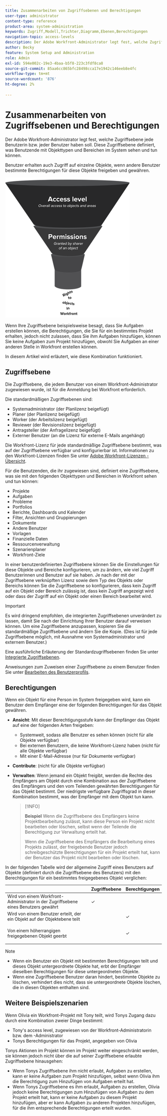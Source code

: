```yaml
---
title: Zusammenarbeiten von Zugriffsebenen und Berechtigungen
user-type: administrator
content-type: reference
product-area: system-administration
keywords: Zugriff,Modell,Trichter,Diagramm,Ebenen,Berechtigungen
navigation-topic: access-levels
description: Der Adobe Workfront-Administrator legt fest, welche Zugriffsebene jede Benutzerin bzw. jeder Benutzer haben soll. Diese Zugriffsebene definiert, was Benutzende mit Objekttypen und Bereichen im System sehen und tun können.
author: Becky
feature: System Setup and Administration
role: Admin
exl-id: 594e002c-19e3-4baa-b5f8-223c3fdf8ca8
source-git-commit: 85aa6cc865bfc28498cca17e1942c146eeb8e4fc
workflow-type: tm+mt
source-wordcount: '876'
ht-degree: 2%

---
```


# Zusammenarbeiten von Zugriffsebenen und Berechtigungen

Der Adobe Workfront-Administrator legt fest, welche Zugriffsebene jede Benutzerin bzw. jeder Benutzer haben soll. Diese Zugriffsebene definiert, was Benutzende mit Objekttypen und Bereichen im System sehen und tun können.

Benutzer erhalten auch Zugriff auf einzelne Objekte, wenn andere Benutzer bestimmte Berechtigungen für diese Objekte freigeben und gewähren.


![Sicherheitsmodellhierarchie](assets/security-model-hierachy.png)

Wenn Ihre Zugriffsebene beispielsweise besagt, dass Sie Aufgaben erstellen können, die Berechtigungen, die Sie für ein bestimmtes Projekt erhalten, jedoch nicht zulassen, dass Sie ihm Aufgaben hinzufügen, können Sie keine Aufgaben zum Projekt hinzufügen, obwohl Sie Aufgaben an einer anderen Stelle in Workfront erstellen können.

In diesem Artikel wird erläutert, wie diese Kombination funktioniert.

## Zugriffsebene

Die Zugriffsebene, die jedem Benutzer von einem Workfront-Administrator zugewiesen wurde, ist für die Anmeldung bei Workfront erforderlich.

Die standardmäßigen Zugriffsebenen sind:

* Systemadministrator (der Planlizenz beigefügt)
* Planer (der Planlizenz beigefügt)
* Worker (der Arbeitslizenz beigefügt)
* Reviewer (der Revisionslizenz beigefügt)
* Antragsteller (der Anfragelizenz beigefügt)
* Externer Benutzer (an die Lizenz für externe E-Mails angehängt)

Die Workfront-Lizenz für jede standardmäßige Zugriffsebene bestimmt, was auf der Zugriffsebene verfügbar und konfigurierbar ist. Informationen zu den Workfront-Lizenzen finden Sie unter [Adobe Workfront-Lizenzen - Übersicht](../../../administration-and-setup/add-users/access-levels-and-object-permissions/wf-licenses.md).

Für die Benutzenden, die ihr zugewiesen sind, definiert eine Zugriffsebene, was sie mit den folgenden Objekttypen und Bereichen in Workfront sehen und tun können:

* Projekte
* Aufgaben
* Probleme
* Portfolios
* Berichte, Dashboards und Kalender
* Filter, Ansichten und Gruppierungen
* Dokumente
* Andere Benutzer
* Vorlagen
* Finanzielle Daten
* Ressourcenverwaltung
* Szenarienplaner
* Workfront-Ziele

In einer benutzerdefinierten Zugriffsebene können Sie die Einstellungen für diese Objekte und Bereiche konfigurieren, um zu ändern, wie viel Zugriff Benutzerinnen und Benutzer auf sie haben. Je nach der mit der Zugriffsebene verknüpften Lizenz sowie dem Typ des Objekts oder Bereichs können Sie die Zugriffsebene so konfigurieren, dass kein Zugriff auf ein Objekt oder Bereich zulässig ist, dass kein Zugriff angezeigt wird oder dass der Zugriff auf ein Objekt oder einen Bereich bearbeitet wird.

>[!IMPORTANT]
>
>Es wird dringend empfohlen, die integrierten Zugriffsebenen unverändert zu lassen, damit Sie nach der Einrichtung Ihrer Benutzer darauf verweisen können. Um eine Zugriffsebene anzupassen, kopieren Sie die standardmäßige Zugriffsebene und ändern Sie die Kopie. (Dies ist für jede Zugriffsebene möglich, mit Ausnahme von Systemadministrator und externem Benutzer.)

Eine ausführliche Erläuterung der Standardzugriffsebenen finden Sie unter [Integrierte Zugriffsebenen](../../../administration-and-setup/add-users/access-levels-and-object-permissions/default-access-levels-in-workfront.md).

Anweisungen zum Zuweisen einer Zugriffsebene zu einem Benutzer finden Sie unter [Bearbeiten des Benutzerprofils](../../../administration-and-setup/add-users/create-and-manage-users/edit-a-users-profile.md).

## Berechtigungen

Wenn ein Objekt für eine Person im System freigegeben wird, kann ein Benutzer dem Empfänger eine der folgenden Berechtigungen für das Objekt gewähren.

* **Ansicht**: Mit dieser Berechtigungsstufe kann der Empfänger das Objekt auf eine der folgenden Arten freigeben:

   * Systemweit, sodass alle Benutzer es sehen können (nicht für alle Objekte verfügbar)
   * Bei externen Benutzern, die keine Workfront-Lizenz haben (nicht für alle Objekte verfügbar)
   * Mit einer E-Mail-Adresse (nur für Dokumente verfügbar)

* **Contribute**: (nicht für alle Objekte verfügbar)
* **Verwalten**: Wenn jemand ein Objekt freigibt, werden die Rechte des Empfängers am Objekt durch eine Kombination aus der Zugriffsebene des Empfängers und den vom Teilenden gewährten Berechtigungen für das Objekt bestimmt. Der niedrigste verfügbare Zugriffsgrad in dieser Kombination bestimmt, was der Empfänger mit dem Objekt tun kann.

  >[!INFO]
  >
  >**Beispiel** Wenn die Zugriffsebene des Empfängers keine Projektbearbeitung zulässt, kann diese Person ein Projekt nicht bearbeiten oder löschen, selbst wenn der Teilende die Berechtigung zur Verwaltung erteilt hat.
  >
  >Wenn die Zugriffsebene des Empfängers die Bearbeitung eines Projekts zulässt, der freigebende Benutzer jedoch schreibgeschützte Berechtigungen für ein Projekt erteilt hat, kann der Benutzer das Projekt nicht bearbeiten oder löschen.

In der folgenden Tabelle wird der allgemeine Zugriff eines Benutzers auf Objekte (definiert durch die Zugriffsebene des Benutzers) mit den Berechtigungen für ein bestimmtes freigegebenes Objekt verglichen:

<table style="table-layout:auto"> 
 <col> 
 <col> 
 <col> 
 <thead> 
  <tr> 
   <th> </th> 
   <th>Zugriffsebene </th> 
   <th>Berechtigungen </th> 
  </tr> 
 </thead> 
 <tbody> 
  <tr> 
   <td>Wird von einem Workfront-Administrator in der Zugriffsebene eines Benutzers gewährt</td> 
   <td>✓</td> 
   <td> </td> 
  </tr> 
  <tr> 
   <td>Wird von einem Benutzer erteilt, der ein Objekt auf der Objektebene teilt</td> 
   <td> </td> 
   <td>✓</td> 
  </tr> 
  <tr> 
   <td> <p>Von einem höherrangigen freigegebenen Objekt geerbt 
   </td> 
   <td> </td> 
   <td>✓</td> 
  </tr> 
 </tbody> 
</table>

>[!NOTE]
>
>* Wenn ein Benutzer ein Objekt mit bestimmten Berechtigungen teilt und dieses Objekt untergeordnete Objekte hat, erbt der Empfänger dieselben Berechtigungen für diese untergeordneten Objekte.
>* Wenn eine Zugriffsebene Benutzer daran hindert, bestimmte Objekte zu löschen, verhindert dies nicht, dass sie untergeordnete Objekte löschen, die in diesen Objekten enthalten sind.
>

## Weitere Beispielszenarien

Wenn Olivia ein Workfront-Projekt mit Tony teilt, wird Tonys Zugang dazu durch eine Kombination zweier Dinge bestimmt:

* Tony&#39;s access level, zugewiesen von der Workfront-Administratorin bzw. dem -Administrator
* Tonys Berechtigungen für das Projekt, angegeben von Olivia

Tonys Aktionen im Projekt können im Projekt weiter eingeschränkt werden, sie können jedoch nicht über die auf seiner Zugriffsebene erlaubte Zugriffsebene hinausgehen:

* Wenn Tonys Zugriffsebene ihm nicht erlaubt, Aufgaben zu erstellen, kann er keine Aufgaben zum Projekt hinzufügen, selbst wenn Olivia ihm die Berechtigung zum Hinzufügen von Aufgaben erteilt hat.
* Wenn Tonys Zugriffsebene es ihm erlaubt, Aufgaben zu erstellen, Olivia jedoch keine Berechtigungen zum Hinzufügen von Aufgaben zu dem Projekt erteilt hat, kann er keine Aufgaben zu diesem Projekt hinzufügen, aber er kann Aufgaben zu anderen Projekten hinzufügen, für die ihm entsprechende Berechtigungen erteilt wurden.
